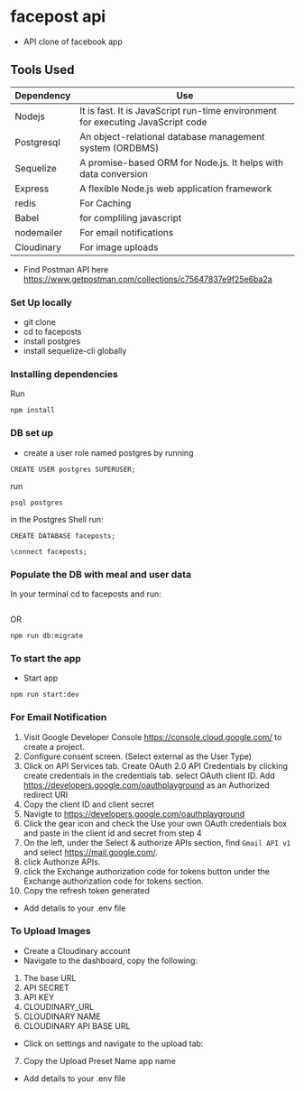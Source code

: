 # facepost api
* API clone of facebook app

## Tools Used
| **Dependency** | **Use** |
|----------|-------|
|Nodejs|It is fast. It is JavaScript run-time environment for executing JavaScript code|
|Postgresql| An object-relational database management system (ORDBMS)|
|Sequelize|A promise-based ORM for Node.js. It helps with data conversion|
|Express| A flexible Node.js web application framework|
|redis| For Caching|
|Babel|for compliling javascript|
|nodemailer|For email notifications|
|Cloudinary|For image uploads|


* Find Postman API here https://www.getpostman.com/collections/c75647837e9f25e6ba2a

### Set Up locally
* git clone
* cd to faceposts
* install postgres
* install sequelize-cli globally

### Installing dependencies
Run
```
npm install
```

### DB set up
* create a user role named postgres by running
```
CREATE USER postgres SUPERUSER;
```

run
```
psql postgres
```

in the Postgres Shell run:
```
CREATE DATABASE faceposts;
```
```
\connect faceposts;
```

### Populate the DB with meal and user data
In your terminal cd to faceposts and run:

```sequelize db:migrate
```

OR

```
npm run db:migrate
```


### To start the app
* Start app
```
npm run start:dev
```

### For Email Notification
1. Visit Google Developer Console https://console.cloud.google.com/ to create a project. 
2. Configure consent screen. (Select external as the User Type)
3. Click on API Services tab. Create OAuth 2.0 API Credentials by clicking create credentials in the credentials tab. select OAuth client ID. Add https://developers.google.com/oauthplayground as an Authorized redirect URI
4. Copy the client ID and client secret
5. Navigte to https://developers.google.com/oauthplayground
6. Click the gear icon and check the Use your own OAuth credentials box and paste in the client id and secret from step 4
7. On the left, under the Select & authorize APIs section, find `Gmail API v1` and select https://mail.google.com/. 
8. click Authorize APIs.
9. click the Exchange authorization code for tokens button under the Exchange authorization code for tokens section.
10. Copy the refresh token generated

* Add details to your .env file

### To Upload Images
* Create a Cloudinary account
* Navigate to the dashboard, copy the following:
1. The base URL
2. API SECRET
3. API KEY
4. CLOUDINARY_URL
5. CLOUDINARY NAME
6. CLOUDINARY API BASE URL

* Click on settings and navigate to the upload tab: 
7. Copy the Upload Preset Name app name

* Add details to your .env file
